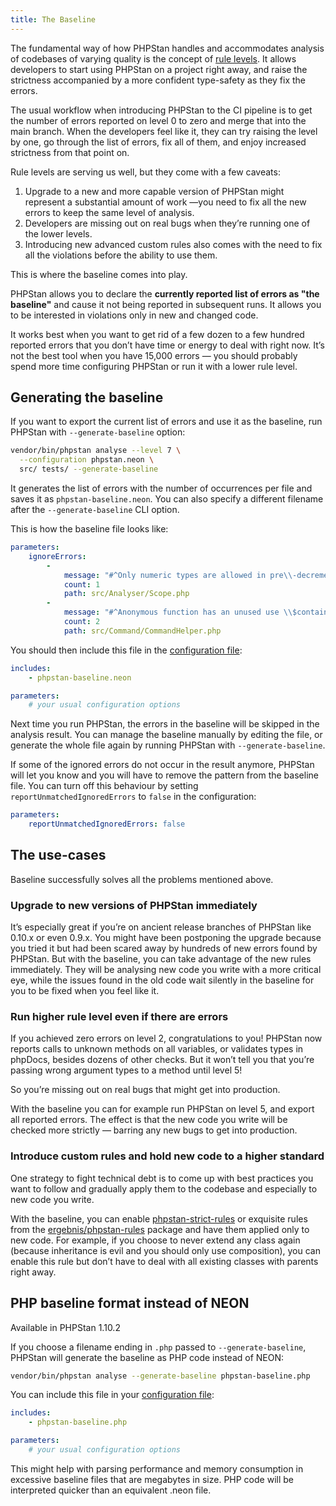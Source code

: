 ```yaml
---
title: The Baseline
---
```


The fundamental way of how PHPStan handles and accommodates analysis of codebases of varying quality is the concept of [rule levels](/user-guide/rule-levels). It allows developers to start using PHPStan on a project right away, and raise the strictness accompanied by a more confident type-safety as they fix the errors.

The usual workflow when introducing PHPStan to the CI pipeline is to get the number of errors reported on level 0 to zero and merge that into the main branch. When the developers feel like it, they can try raising the level by one, go through the list of errors, fix all of them, and enjoy increased strictness from that point on.

Rule levels are serving us well, but they come with a few caveats:

1. Upgrade to a new and more capable version of PHPStan might represent a substantial amount of work —you need to fix all the new errors to keep the same level of analysis.
2. Developers are missing out on real bugs when they’re running one of the lower levels.
3. Introducing new advanced custom rules also comes with the need to fix all the violations before the ability to use them.

This is where the baseline comes into play.

PHPStan allows you to declare the **currently reported list of errors as "the baseline"** and cause it not being reported in subsequent runs. It allows you to be interested in violations only in new and changed code.

It works best when you want to get rid of a few dozen to a few hundred reported errors that you don’t have time or energy to deal with right now. It’s not the best tool when you have 15,000 errors — you should probably spend more time configuring PHPStan or run it with a lower rule level.

Generating the baseline
--------------

If you want to export the current list of errors and use it as the baseline, run PHPStan with `--generate-baseline` option:

```bash
vendor/bin/phpstan analyse --level 7 \
  --configuration phpstan.neon \
  src/ tests/ --generate-baseline
```

It generates the list of errors with the number of occurrences per file and saves it as `phpstan-baseline.neon`. You can also specify a different filename after the `--generate-baseline` CLI option.

This is how the baseline file looks like:

```yaml
parameters:
	ignoreErrors:
		-
			message: "#^Only numeric types are allowed in pre\\-decrement, bool\\|float\\|int\\|string\\|null given\\.$#"
			count: 1
			path: src/Analyser/Scope.php
		-
			message: "#^Anonymous function has an unused use \\$container\\.$#"
			count: 2
			path: src/Command/CommandHelper.php
```

You should then include this file in the [configuration file](/config-reference):

```yaml
includes:
	- phpstan-baseline.neon

parameters:
	# your usual configuration options
```

Next time you run PHPStan, the errors in the baseline will be skipped in the analysis result. You can manage the baseline manually by editing the file, or generate the whole file again by running PHPStan with `--generate-baseline`.

If some of the ignored errors do not occur in the result anymore, PHPStan will let you know and you will have to remove the pattern from the baseline file. You can turn off this behaviour by setting `reportUnmatchedIgnoredErrors` to `false` in the configuration:

```yaml
parameters:
	reportUnmatchedIgnoredErrors: false
```


The use-cases
------------------

Baseline successfully solves all the problems mentioned above.

### Upgrade to new versions of PHPStan immediately

It’s especially great if you’re on ancient release branches of PHPStan like 0.10.x or even 0.9.x. You might have been postponing the upgrade because you tried it but had been scared away by hundreds of new errors found by PHPStan. But with the baseline, you can take advantage of the new rules immediately. They will be analysing new code you write with a more critical eye, while the issues found in the old code wait silently in the baseline for you to be fixed when you feel like it.

### Run higher rule level even if there are errors

If you achieved zero errors on level 2, congratulations to you! PHPStan now reports calls to unknown methods on all variables, or validates types in phpDocs, besides dozens of other checks. But it won’t tell you that you’re passing wrong argument types to a method until level 5!

So you’re missing out on real bugs that might get into production.

With the baseline you can for example run PHPStan on level 5, and export all reported errors. The effect is that the new code you write will be checked more strictly — barring any new bugs to get into production.

### Introduce custom rules and hold new code to a higher standard

One strategy to fight technical debt is to come up with best practices you want to follow and gradually apply them to the codebase and especially to new code you write.

With the baseline, you can enable [phpstan-strict-rules](https://github.com/phpstan/phpstan-strict-rules) or exquisite rules from the [ergebnis/phpstan-rules](https://github.com/ergebnis/phpstan-rules) package and have them applied only to new code. For example, if you choose to never extend any class again (because inheritance is evil and you should only use composition), you can enable this rule but don’t have to deal with all existing classes with parents right away.


PHP baseline format instead of NEON
------------------

<div class="text-xs inline-block border border-green-600 text-green-600 bg-green-100 rounded px-1 mb-4">Available in PHPStan 1.10.2</div>

If you choose a filename ending in `.php` passed to `--generate-baseline`, PHPStan will generate the baseline as PHP code instead of NEON:

```bash
vendor/bin/phpstan analyse --generate-baseline phpstan-baseline.php
```

You can include this file in your [configuration file](/config-reference):

```yaml
includes:
	- phpstan-baseline.php

parameters:
	# your usual configuration options
```

This might help with parsing performance and memory consumption in excessive baseline files that are megabytes in size. PHP code will be interpreted quicker than an equivalent .neon file.
